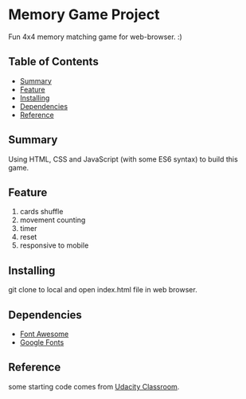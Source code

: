 # Memory Game Project
Fun 4x4 memory matching game for web-browser. :)

## Table of Contents
* [Summary](#summary)
* [Feature](#feature)
* [Installing](#installing)
* [Dependencies](#dependencies)
* [Reference](#reference)

## Summary
Using HTML, CSS and JavaScript (with some ES6 syntax) to build this game.

## Feature
1. cards shuffle
2. movement counting
3. timer
4. reset
5. responsive to mobile

## Installing
git clone to local and open index.html file in web browser.

## Dependencies
* [Font Awesome](https://fontawesome.com/)
* [Google Fonts](https://fonts.google.com/)

## Reference
some starting code comes from [Udacity Classroom](https://classroom.udacity.com/me).
